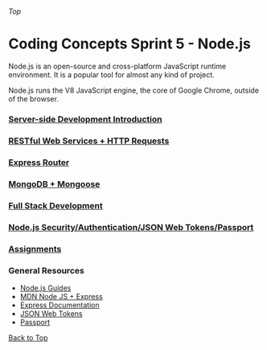 ###### Top
# Coding Concepts Sprint 5 - Node.js
Node.js is an open-source and cross-platform JavaScript runtime environment. It is a popular tool for almost any kind of project.

Node.js runs the V8 JavaScript engine, the core of Google Chrome, outside of the browser. 

### [Server-side Development Introduction](node_intro.md)
### [RESTful Web Services + HTTP Requests](restful_web.md)
### [Express Router](express_router.md)
### [MongoDB + Mongoose](mongo_mongoose_intro.md)
### [Full Stack Development](fullstack.md)
### [Node.js Security/Authentication/JSON Web Tokens/Passport](./jwt_and_security.md)
### [Assignments](assignment.md)

### General Resources 
- [Node.js Guides](https://nodejs.org/en/docs/guides/)
- [MDN Node JS + Express](https://developer.mozilla.org/en-US/docs/Learn/Server-side/Express_Nodejs)
- [Express Documentation](https://expressjs.com/en/guide/routing.html)
- [JSON Web Tokens](https://jwt.io/)
- [Passport](http://www.passportjs.org/packages/passport-jwt/)

[Back to Top](#Top)
